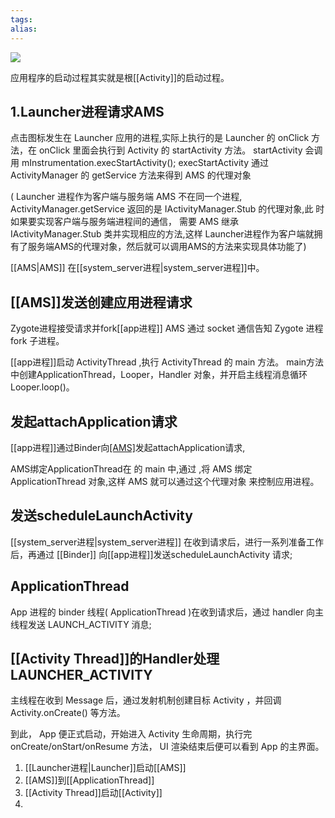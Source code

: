 ```yaml
---
tags: 
alias:
---
```

![](https://gd-hbimg.huaban.com/6ed5ce04b6586ffa92d944d83b293535a67b87aee6fc-Cl4LRw)



应用程序的启动过程其实就是根[[Activity]]的启动过程。
## 1.Launcher进程请求AMS

点击图标发生在 Launcher 应用的进程,实际上执行的是 Launcher 的 onClick 方法，在 onClick 里面会执行到 Activity 的 startActivity 方法。 startActivity 会调用 mInstrumentation.execStartActivity(); execStartActivity 通过 ActivityManager 的 getService 方法来得到 AMS 的代理对象

( Launcher 进程作为客户端与服务端 AMS 不在同一个进程, ActivityManager.getService 返回的是 IActivityManager.Stub 的代理对象,此 时如果要实现客户端与服务端进程间的通信， 需要 AMS 继承 IActivityManager.Stub 类并实现相应的方法,这样 Launcher进程作为客户端就拥有了服务端AMS的代理对象，然后就可以调用AMS的方法来实现具体功能了)

[[AMS|AMS]] 在[[system_server进程|system_server进程]]中。
## [[AMS]]发送创建应用进程请求
Zygote进程接受请求并fork[[app进程]]
AMS 通过 socket 通信告知 Zygote 进程 fork 子进程。

[[app进程]]启动 ActivityThread ,执行 ActivityThread 的 main 方法。 
main方法中创建ApplicationThread，Looper，Handler 对象，并开启主线程消息循环Looper.loop()。

## 发起attachApplication请求
[[app进程]]通过Binder向[[AMS]]([[system_server进程]]中)发起attachApplication请求,

AMS绑定ApplicationThread在 的 main 中,通过 ,将 AMS 绑定 ApplicationThread 对象,这样 AMS 就可以通过这个代理对象 来控制应用进程。

## 发送scheduleLaunchActivity
[[system_server进程|system_server进程]] 在收到请求后，进行一系列准备工作后，再通过 [[Binder]] 向[[app进程]]发送scheduleLaunchActivity 请求; 

## ApplicationThread
App 进程的 binder 线程( ApplicationThread )在收到请求后，通过 handler 向主线程发送 LAUNCH_ACTIVITY 消息;

## [[Activity Thread]]的Handler处理LAUNCHER_ACTIVITY

主线程在收到 Message 后，通过发射机制创建目标 Activity ，并回调 Activity.onCreate() 等方法。 

到此， App 便正式启动，开始进入 Activity 生命周期，执行完 onCreate/onStart/onResume 方法， UI 渲染结束后便可以看到 App 的主界面。




1. [[Launcher进程|Launcher]]启动[[AMS]]
2. [[AMS]]到[[ApplicationThread]]
3. [[Activity Thread]]启动[[Activity]]
4. 

